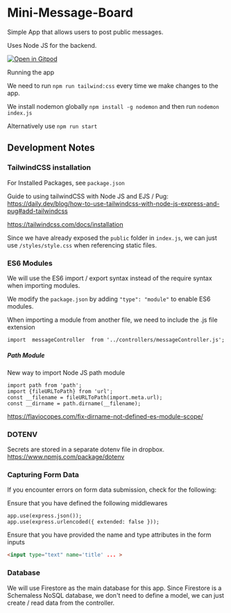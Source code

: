 # Mini-Message-Board
Simple App that allows users to post public messages. 

Uses Node JS for the backend. 

[![Open in Gitpod](https://gitpod.io/button/open-in-gitpod.svg)](https://gitpod.io/#github.com/yxuan1996/Mini-Message-Board)

Running the app

We need to run `npm run tailwind:css` every time we make changes to the app.

We install nodemon globally `npm install -g nodemon` and then run `nodemon index.js`

Alternatively use `npm run start`

## Development Notes

### TailwindCSS installation

For Installed Packages, see `package.json`

Guide to using tailwindCSS with Node JS and EJS / Pug: https://daily.dev/blog/how-to-use-tailwindcss-with-node-js-express-and-pug#add-tailwindcss

https://tailwindcss.com/docs/installation 

Since we have already exposed the `public` folder in `index.js`, we can just use `/styles/style.css` when referencing static files.

### ES6 Modules
We will use the ES6 import / export syntax instead of the require syntax when importing modules. 

We modify the `package.json` by adding `"type": "module"` to enable ES6 modules.

When importing a module from another file, we need to include the .js file extension
```JS
import  messageController  from '../controllers/messageController.js';
```

##### Path Module
New way to import Node JS path module

```JS
import path from 'path';
import {fileURLToPath} from 'url';
const __filename = fileURLToPath(import.meta.url);
const __dirname = path.dirname(__filename);
```

https://flaviocopes.com/fix-dirname-not-defined-es-module-scope/

### DOTENV
Secrets are stored in a separate dotenv file in dropbox. 
https://www.npmjs.com/package/dotenv

### Capturing Form Data
If you encounter errors on form data submission, check for the following:

Ensure that you have defined the following middlewares
```JS
app.use(express.json());
app.use(express.urlencoded({ extended: false }));
```

Ensure that you have provided the name and type attributes in the form inputs
```HTML
<input type="text" name='title' ... >
```

### Database
We will use Firestore as the main database for this app. Since Firestore is a Schemaless NoSQL database, we don't need to define a model, we can just create / read data from the controller. 

